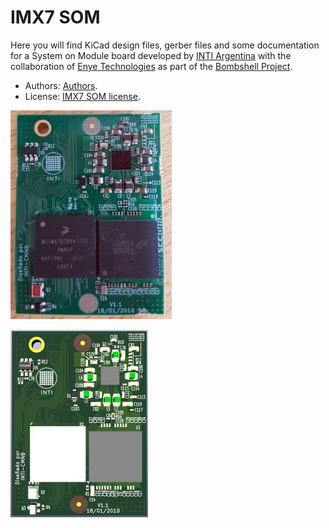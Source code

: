# IMX7 SOM

Here you will find KiCad design files, gerber files and some documentation for a System on Module board
developed by [INTI Argentina](http://www.inti.gob.ar/) with the collaboration of [Enye Technologies](https://enyetechnologies.com/) as part of the [Bombshell Project](https://bombshell.ink/).

 - Authors: [Authors](AUTHORS.md).
 - License: [IMX7 SOM license](LICENSE).

![iMX7 SoM picture](img/top.jpg)

![iMX7 SoM 3D](img/3d.png)
